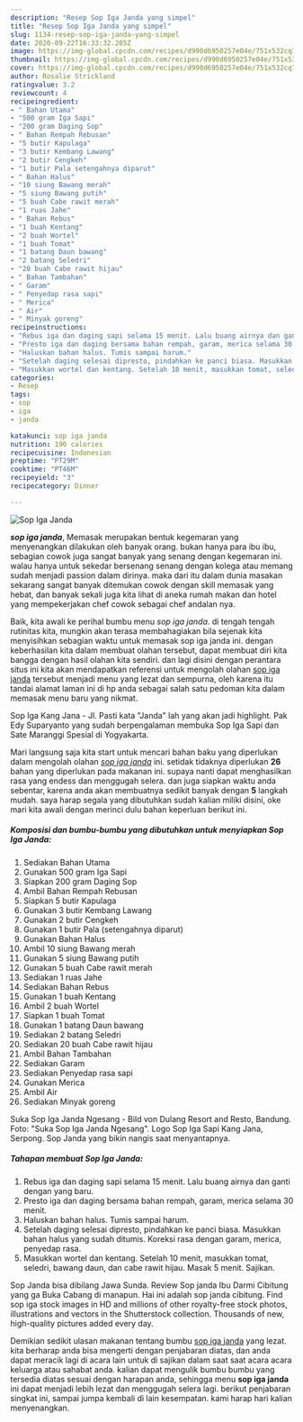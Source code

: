 ```yaml
---
description: "Resep Sop Iga Janda yang simpel"
title: "Resep Sop Iga Janda yang simpel"
slug: 1134-resep-sop-iga-janda-yang-simpel
date: 2020-09-22T16:33:32.205Z
image: https://img-global.cpcdn.com/recipes/d990d6950257e04e/751x532cq70/sop-iga-janda-foto-resep-utama.jpg
thumbnail: https://img-global.cpcdn.com/recipes/d990d6950257e04e/751x532cq70/sop-iga-janda-foto-resep-utama.jpg
cover: https://img-global.cpcdn.com/recipes/d990d6950257e04e/751x532cq70/sop-iga-janda-foto-resep-utama.jpg
author: Rosalie Strickland
ratingvalue: 3.2
reviewcount: 4
recipeingredient:
- " Bahan Utama"
- "500 gram Iga Sapi"
- "200 gram Daging Sop"
- " Bahan Rempah Rebusan"
- "5 butir Kapulaga"
- "3 butir Kembang Lawang"
- "2 butir Cengkeh"
- "1 butir Pala setengahnya diparut"
- " Bahan Halus"
- "10 siung Bawang merah"
- "5 siung Bawang putih"
- "5 buah Cabe rawit merah"
- "1 ruas Jahe"
- " Bahan Rebus"
- "1 buah Kentang"
- "2 buah Wortel"
- "1 buah Tomat"
- "1 batang Daun bawang"
- "2 batang Seledri"
- "20 buah Cabe rawit hijau"
- " Bahan Tambahan"
- " Garam"
- " Penyedap rasa sapi"
- " Merica"
- " Air"
- " Minyak goreng"
recipeinstructions:
- "Rebus iga dan daging sapi selama 15 menit. Lalu buang airnya dan ganti dengan yang baru."
- "Presto iga dan daging bersama bahan rempah, garam, merica selama 30 menit."
- "Haluskan bahan halus. Tumis sampai harum."
- "Setelah daging selesai dipresto, pindahkan ke panci biasa. Masukkan bahan halus yang sudah ditumis. Koreksi rasa dengan garam, merica, penyedap rasa."
- "Masukkan wortel dan kentang. Setelah 10 menit, masukkan tomat, seledri, bawang daun, dan cabe rawit hijau. Masak 5 menit. Sajikan."
categories:
- Resep
tags:
- sop
- iga
- janda

katakunci: sop iga janda 
nutrition: 190 calories
recipecuisine: Indonesian
preptime: "PT29M"
cooktime: "PT46M"
recipeyield: "3"
recipecategory: Dinner

---
```



![Sop Iga Janda](https://img-global.cpcdn.com/recipes/d990d6950257e04e/751x532cq70/sop-iga-janda-foto-resep-utama.jpg)

<b><i>sop iga janda</i></b>, Memasak merupakan bentuk kegemaran yang menyenangkan dilakukan oleh banyak orang. bukan hanya para ibu ibu, sebagian cowok juga sangat banyak yang senang dengan kegemaran ini. walau hanya untuk sekedar bersenang senang dengan kolega atau memang sudah menjadi passion dalam dirinya. maka dari itu dalam dunia masakan sekarang sangat banyak ditemukan cowok dengan skill memasak yang hebat, dan banyak sekali juga kita lihat di aneka rumah makan dan hotel yang mempekerjakan chef cowok sebagai chef andalan nya.

Baik, kita awali ke perihal bumbu menu <i>sop iga janda</i>. di tengah tengah rutinitas kita, mungkin akan terasa membahagiakan bila sejenak kita menyisihkan sebagian waktu untuk memasak sop iga janda ini. dengan keberhasilan kita dalam membuat olahan tersebut, dapat membuat diri kita bangga dengan hasil olahan kita sendiri. dan lagi disini dengan perantara situs ini kita akan mendapatkan referensi untuk mengolah olahan <u>sop iga janda</u> tersebut menjadi menu yang lezat dan sempurna, oleh karena itu tandai alamat laman ini di hp anda sebagai salah satu pedoman kita dalam memasak menu baru yang nikmat.

Sop Iga Kang Jana - Jl. Pasti kata &#34;Janda&#34; lah yang akan jadi highlight. Pak Edy Suparyanto yang sudah berpengalaman membuka Sop Iga Sapi dan Sate Maranggi Spesial di Yogyakarta.


Mari langsung saja kita start untuk mencari bahan baku yang diperlukan dalam mengolah olahan <u><i>sop iga janda</i></u> ini. setidak tidaknya diperlukan <b>26</b> bahan yang diperlukan pada makanan ini. supaya nanti dapat menghasilkan rasa yang endess dan menggugah selera. dan juga siapkan waktu anda sebentar, karena anda akan membuatnya sedikit banyak dengan <b>5</b> langkah mudah. saya harap segala yang dibutuhkan sudah kalian miliki disini, oke mari kita awali dengan merinci dulu bahan keperluan berikut ini.

<!--inarticleads1-->

##### Komposisi dan bumbu-bumbu yang dibutuhkan untuk menyiapkan Sop Iga Janda:

1. Sediakan  Bahan Utama
1. Gunakan 500 gram Iga Sapi
1. Siapkan 200 gram Daging Sop
1. Ambil  Bahan Rempah Rebusan
1. Siapkan 5 butir Kapulaga
1. Gunakan 3 butir Kembang Lawang
1. Gunakan 2 butir Cengkeh
1. Gunakan 1 butir Pala (setengahnya diparut)
1. Gunakan  Bahan Halus
1. Ambil 10 siung Bawang merah
1. Gunakan 5 siung Bawang putih
1. Gunakan 5 buah Cabe rawit merah
1. Sediakan 1 ruas Jahe
1. Sediakan  Bahan Rebus
1. Gunakan 1 buah Kentang
1. Ambil 2 buah Wortel
1. Siapkan 1 buah Tomat
1. Gunakan 1 batang Daun bawang
1. Sediakan 2 batang Seledri
1. Sediakan 20 buah Cabe rawit hijau
1. Ambil  Bahan Tambahan
1. Sediakan  Garam
1. Sediakan  Penyedap rasa sapi
1. Gunakan  Merica
1. Ambil  Air
1. Sediakan  Minyak goreng


Suka Sop Iga Janda Ngesang - Bild von Dulang Resort and Resto, Bandung. Foto: &#34;Suka Sop Iga Janda Ngesang&#34;. Logo Sop Iga Sapi Kang Jana, Serpong. Sop Janda yang bikin nangis saat menyantapnya. 

<!--inarticleads2-->

##### Tahapan membuat Sop Iga Janda:

1. Rebus iga dan daging sapi selama 15 menit. Lalu buang airnya dan ganti dengan yang baru.
1. Presto iga dan daging bersama bahan rempah, garam, merica selama 30 menit.
1. Haluskan bahan halus. Tumis sampai harum.
1. Setelah daging selesai dipresto, pindahkan ke panci biasa. Masukkan bahan halus yang sudah ditumis. Koreksi rasa dengan garam, merica, penyedap rasa.
1. Masukkan wortel dan kentang. Setelah 10 menit, masukkan tomat, seledri, bawang daun, dan cabe rawit hijau. Masak 5 menit. Sajikan.


Sop Janda bisa dibilang Jawa Sunda. Review Sop janda Ibu Darmi Cibitung yang ga Buka Cabang di manapun. Hai ini adalah sop janda cibitung. Find sop iga stock images in HD and millions of other royalty-free stock photos, illustrations and vectors in the Shutterstock collection. Thousands of new, high-quality pictures added every day. 

Demikian sedikit ulasan makanan tentang bumbu <u>sop iga janda</u> yang lezat. kita berharap anda bisa mengerti dengan penjabaran diatas, dan anda dapat meracik lagi di acara lain untuk di sajikan dalam saat saat acara acara keluarga atau sahabat anda. kalian dapat mengulik bumbu bumbu yang tersedia diatas sesuai dengan harapan anda, sehingga menu <b>sop iga janda</b> ini dapat menjadi lebih lezat dan menggugah selera lagi. berikut penjabaran singkat ini, sampai jumpa kembali di lain kesempatan. kami harap hari kalian menyenangkan.
